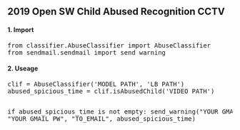 <h2>2019 Open SW Child Abused Recognition CCTV</h2>

<h4> 1. Import </h4>
<pre>
from classifier.AbuseClassifier import AbuseClassifier
from sendmail.sendmail import send_warning
</pre>

<h4> 2. Useage </h4>
<pre>
clif = AbuseClassifier('MODEL PATH', 'LB PATH')
abused_spicious_time = clif.isAbusedChild('VIDEO PATH')

if abused_spicious_time is not empty:
    send_warning("YOUR GMAIL ID", "YOUR GMAIL PW", "TO_EMAIL", abused_spicious_time)
</pre>
